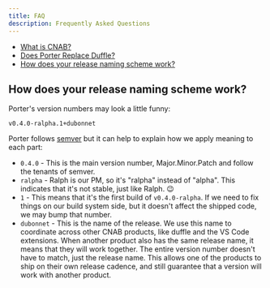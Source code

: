 ```yaml
---
title: FAQ
description: Frequently Asked Questions
---
```


* [What is CNAB?](https://cnab.io)
* [Does Porter Replace Duffle?](porter-or-duffle.md)
* [How does your release naming scheme work?](#how-does-your-release-naming-scheme-work)

## How does your release naming scheme work?

Porter's version numbers may look a little funny:

```
v0.4.0-ralpha.1+dubonnet
```

Porter follows [semver](semver.org) but it can help to explain how we apply meaning to
each part:

* `0.4.0` - This is the main version number, Major.Minor.Patch and follow the tenants of semver.
* `ralpha` - Ralph is our PM, so it's "ralpha" instead of "alpha". This indicates that it's not stable, just like Ralph. 😉
* `1` - This means that it's the first build of `v0.4.0-ralpha`. If we need to fix things
on our build system side, but it doesn't affect the shipped code, we may bump that number.
* `dubonnet` - This is the name of the release. We use this name to coordinate across other
CNAB products, like duffle and the VS Code extensions. When another product also has the
same release name, it means that they will work together. The entire version number doesn't
have to match, just the release name. This allows one of the products to ship on their own
release cadence, and still guarantee that a version will work with another product.

